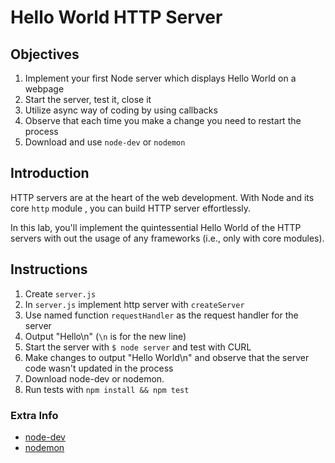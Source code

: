 # Hello World HTTP Server

## Objectives

1. Implement your first Node server which displays Hello World on a webpage
1. Start the server, test it, close it
1. Utilize async way of coding by using callbacks
1. Observe that each time you make a change you need to restart the process
1. Download and use `node-dev` or `nodemon`

## Introduction

HTTP servers are at the heart of the web development. With Node and its core `http` module , you  can build HTTP server effortlessly. 

In this lab, you'll implement the quintessential Hello World of the HTTP servers with out the usage of any frameworks (i.e., only with core modules). 

## Instructions

1. Create `server.js`
2. In `server.js` implement http server with `createServer`
3. Use named function `requestHandler` as the request handler for the server
4. Output "Hello\n" (`\n` is for the new line)
5. Start the server with `$ node server` and test with CURL
6. Make changes to output "Hello World\n" and observe that the server code wasn't updated in the process
7. Download node-dev or nodemon. 
8. Run tests with `npm install && npm test`



### Extra Info


* [node-dev](https://github.com/iliakan/node-dev)
* [nodemon](https://github.com/remy/nodemon)
